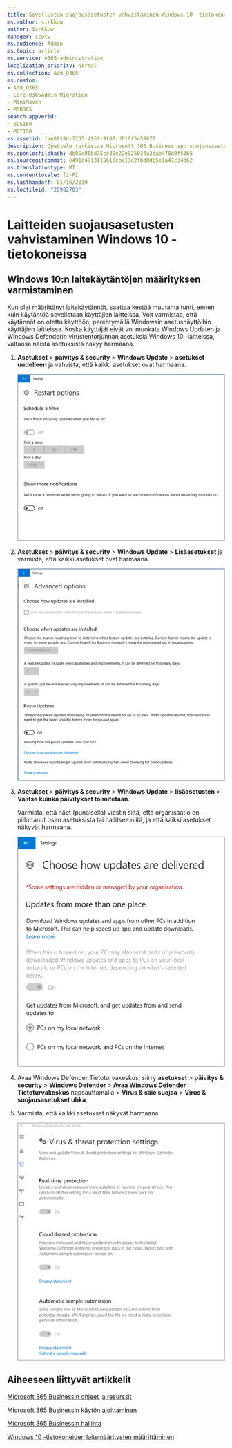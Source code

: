 ```yaml
---
title: Sovellusten suojausasetusten vahvistaminen Windows 10 -tietokoneissa
ms.author: sirkkuw
author: Sirkkuw
manager: scotv
ms.audience: Admin
ms.topic: article
ms.service: o365-administration
localization_priority: Normal
ms.collection: Adm_O365
ms.custom:
- Adm_O365
- Core_O365Admin_Migration
- MiniMaven
- MSB365
search.appverid:
- BCS160
- MET150
ms.assetid: fae8819d-7235-495f-9f07-d016f545887f
description: Opettele tarkistaa Microsoft 365 Business app suojausasetukset Windows 10-laitteet.
ms.openlocfilehash: db05c86bd75cc30e22e025034a3dab478d0f5365
ms.sourcegitcommit: e491c4713115610cbe13d2fbd0d65e1a41c34d62
ms.translationtype: MT
ms.contentlocale: fi-FI
ms.lasthandoff: 01/16/2019
ms.locfileid: "26982703"
---
```

# <a name="validate-device-protection-settings-on-windows-10-pcs"></a>Laitteiden suojausasetusten vahvistaminen Windows 10 -tietokoneissa

## <a name="verify-that-windows-10-device-policies-are-set"></a>Windows 10:n laitekäytäntöjen määrityksen varmistaminen

Kun olet [määrittänyt laitekäytännöt](protection-settings-for-windows-10-pcs.md), saattaa kestää muutama tunti, ennen kuin käytäntöä sovelletaan käyttäjien laitteissa. Voit varmistaa, että käytännöt on otettu käyttöön, perehtymällä Windowsin asetusnäyttöihin käyttäjien laitteissa. Koska käyttäjät eivät voi muokata Windows Updaten ja Windows Defenderin virustentorjunnan asetuksia Windows 10 -laitteissa, valtaosa näistä asetuksista näkyy harmaana.
  
1. **Asetukset** \> **päivitys &amp; security** \> **Windows Update** \> **asetukset uudelleen** ja vahvista, että kaikki asetukset ovat harmaana. 
    
    ![All the Restart options are greyed out.](media/31308da9-18b0-47c5-bbf6-d5fa6747c376.png)
  
2. **Asetukset** \> **päivitys &amp; security** \> **Windows Update** \> **Lisäasetukset** ja varmista, että kaikki asetukset ovat harmaana. 
    
    ![Windows Advanced updates options are all greyed out.](media/049cf281-d503-4be9-898b-c0a3286c7fc2.png)
  
3. **Asetukset** \> **päivitys &amp; security** \> **Windows Update** \> **lisäasetusten** \> **Valitse kuinka päivitykset toimitetaan**.
    
    Varmista, että näet (punaisella) viestin siitä, että organisaatio on piilottanut osan asetuksista tai hallitsee niitä, ja että kaikki asetukset näkyvät harmaana.
    
    ![Choose how updates are delivered page indicates settings are hidden or managed by your organization.](media/6b3e37c5-da41-4afd-9983-b4f406216b59.png)
  
4. Avaa Windows Defender Tietoturvakeskus, siirry **asetukset** \> **päivitys &amp; security** \> **Windows Defender** \> **Avaa Windows Defender Tietoturvakeskus** napsauttamalla \> **Virus &amp; säie suojaa** \> **Virus &amp; suojausasetukset uhka**. 
    
5. Varmista, että kaikki asetukset näkyvät harmaana. 
    
    ![The Virus and threat protection settings are greyed out.](media/9ca68d40-a5d9-49d7-92a4-c581688b5926.png)
  
## <a name="related-topics"></a>Aiheeseen liittyvät artikkelit

[Microsoft 365 Businessin ohjeet ja resurssit](https://go.microsoft.com/fwlink/p/?linkid=853701)
  
[Microsoft 365 Businessin käytön aloittaminen](microsoft-365-business-overview.md)
  
[Microsoft 365 Businessin hallinta](manage.md)
  
[Windows 10 -tietokoneiden laitemääritysten määrittäminen](protection-settings-for-windows-10-pcs.md)
  

